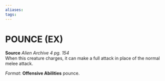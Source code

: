 ```yaml
---
aliases: 
tags: 
---
```

# POUNCE (EX)

**Source** _Alien Archive 4 pg. 154_  
When this creature charges, it can make a full attack in place of the normal melee attack.

_Format_: **Offensive Abilities** pounce.
